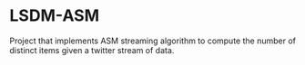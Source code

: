 # LSDM-ASM
Project that implements ASM streaming algorithm to compute the number of distinct items given a twitter stream of data.
